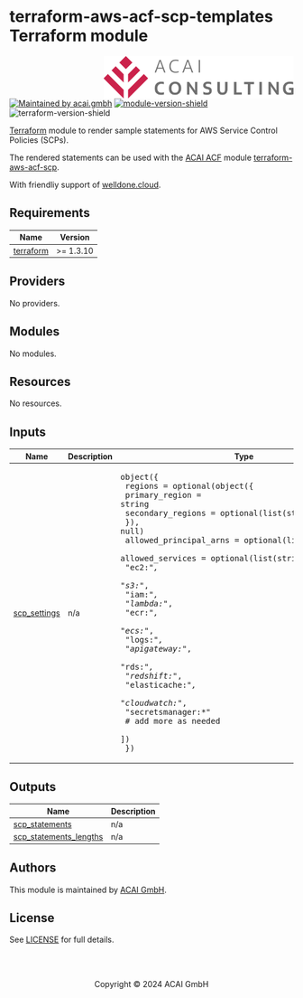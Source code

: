 # terraform-aws-acf-scp-templates Terraform module

<!-- LOGO -->
<a href="https://acai.gmbh">    
  <img src="https://github.com/acai-consulting/acai.public/raw/main/logo/logo_github_readme.png" alt="acai logo" title="ACAI" align="right" height="75" />
</a>

<!-- SHIELDS -->
[![Maintained by acai.gmbh][acai-shield]][acai-url]
[![module-version-shield]][module-release-url]
![terraform-version-shield]

<!-- DESCRIPTION -->
[Terraform][terraform-url] module to render sample statements for AWS Service Control Policies (SCPs).

The rendered statements can be used with the [ACAI ACF](https://acai.gmbh/solutions/acf/) module [terraform-aws-acf-scp](https://github.com/acai-consulting/terraform-aws-acf-scp).

With friendliy support of [welldone.cloud](https://welldone.cloud/).
<!-- BEGIN_TF_DOCS -->
## Requirements

| Name | Version |
|------|---------|
| <a name="requirement_terraform"></a> [terraform](#requirement\_terraform) | >= 1.3.10 |

## Providers

No providers.

## Modules

No modules.

## Resources

No resources.

## Inputs

| Name | Description | Type | Default | Required |
|------|-------------|------|---------|:--------:|
| <a name="input_scp_settings"></a> [scp\_settings](#input\_scp\_settings) | n/a | <pre>object({<br>    regions = optional(object({<br>      primary_region    = string<br>      secondary_regions = optional(list(string), [])<br>    }), null)<br>    allowed_principal_arns = optional(list(string), [])<br>    allowed_services = optional(list(string), [<br>      "ec2:*",<br>      "s3:*",<br>      "iam:*",<br>      "lambda:*",<br>      "ecr:*",<br>      "ecs:*",<br>      "logs:*",<br>      "apigateway:*",<br>      "rds:*",<br>      "redshift:*",<br>      "elasticache:*",<br>      "cloudwatch:*",<br>      "secretsmanager:*"<br>      # add more as needed<br>    ])<br>  })</pre> | <pre>{<br>  "allowed_principal_arns": [],<br>  "allowed_services": [<br>    "ec2:*",<br>    "s3:*",<br>    "iam:*",<br>    "lambda:*",<br>    "ecr:*",<br>    "ecs:*",<br>    "logs:*",<br>    "apigateway:*",<br>    "rds:*",<br>    "redshift:*",<br>    "elasticache:*",<br>    "cloudwatch:*",<br>    "secretsmanager:*"<br>  ],<br>  "regions": null<br>}</pre> | no |

## Outputs

| Name | Description |
|------|-------------|
| <a name="output_scp_statements"></a> [scp\_statements](#output\_scp\_statements) | n/a |
| <a name="output_scp_statements_lengths"></a> [scp\_statements\_lengths](#output\_scp\_statements\_lengths) | n/a |
<!-- END_TF_DOCS -->

<!-- AUTHORS -->
## Authors

This module is maintained by [ACAI GmbH][acai-url].

<!-- LICENSE -->
## License

See [LICENSE][license-url] for full details.

<!-- COPYRIGHT -->
<br />
<br />
<p align="center">Copyright &copy; 2024 ACAI GmbH</p>

<!-- MARKDOWN LINKS & IMAGES -->
[acai-url]: https://acai.gmbh
[acai-shield]: https://img.shields.io/badge/maintained_by-acai.gmbh-CB224B?style=flat
[module-version-shield]: https://img.shields.io/badge/module_version-1.0.1-CB224B?style=flat
[module-release-url]: https://github.com/acai-consulting/terraform-aws-acf-scp/releases
[terraform-version-shield]: https://img.shields.io/badge/tf-%3E%3D1.3.10-blue.svg?style=flat&color=blueviolet
[license-url]: https://github.com/acai-consulting/terraform-aws-acf-scp/tree/main/LICENSE.md
[terraform-url]: https://www.terraform.io
